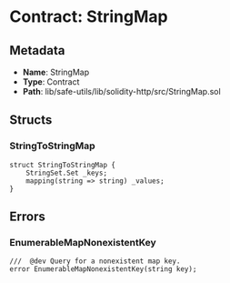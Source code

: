 # Contract: StringMap

## Metadata

- **Name**: StringMap
- **Type**: Contract
- **Path**: lib/safe-utils/lib/solidity-http/src/StringMap.sol

## Structs

### StringToStringMap

```solidity
struct StringToStringMap {
    StringSet.Set _keys;
    mapping(string => string) _values;
}
```

## Errors

### EnumerableMapNonexistentKey

```solidity
///  @dev Query for a nonexistent map key.
error EnumerableMapNonexistentKey(string key);
```
